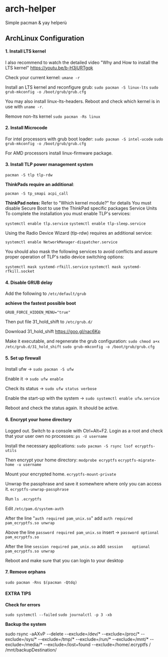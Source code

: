 # arch-helper

Simple pacman &amp; yay helperù
## ArchLinux Configuration

#### 1. Install LTS kernel

I also recommend to watch the detailed video "Why and How to install the LTS kernel"      https://youtu.be/b-H3jURTgqk

Check your current kernel:
`umane -r`

Install an LTS kernel and reconfigure grub:
`sudo pacman -S linux-lts`
`sudo grub-mkconfig -o /boot/grub/grub.cfg`

You may also install linux-lts-headers.
Reboot and check which kernel is in use with `uname -r`.

Remove non-lts kernel
`sudo pacman -Rs linux`

#### 2. Install Microcode

For intel processors with grub boot loader:
`sudo pacman -S intel-ucode`
`sudo grub-mkconfig -o /boot/grub/grub.cfg`

For AMD processors install linux-firmware package.

#### 3. Install TLP power management system

`pacman -S tlp tlp-rdw`

**ThinkPads require an additional**:

`pacman -S tp_smapi acpi_call`

**ThinkPad notes:**
Refer to "Which kernel module?" for details
You must disable Secure Boot to use the ThinkPad specific packages Service Units
To complete the installation you must enable TLP's services:

`systemctl enable tlp.service`
`systemctl enable tlp-sleep.service`

Using the Radio Device Wizard (tlp-rdw) requires an additional service:

`systemctl enable NetworkManager-dispatcher.service`

You should also mask the following services to avoid conflicts and assure proper operation of TLP's radio device switching options:

`systemctl mask systemd-rfkill.service`
`systemctl mask systemd-rfkill.socket`

#### 4. Disable GRUB delay

Add the following to `/etc/default/grub`

**achieve the fastest possible boot**

`GRUB_FORCE_HIDDEN_MENU="true"`

Then put file 31_hold_shift to `/etc/grub.d/`

Download 31_hold_shift https://goo.gl/nac6Kp

Make it executable, and regenerate the grub configuration:
`sudo chmod a+x /etc/grub.d/31_hold_shift`
`sudo grub-mkconfig -o /boot/grub/grub.cfg`

#### 5. Set up firewall

Install ufw -> `sudo pacman -S ufw`

Enable it -> `sudo ufw enable` 

Check its status -> `sudo ufw status verbose`

Enable the start-up with the system ->
`sudo systemctl enable ufw.service`

Reboot and check the status again. It should be active.

#### 6. Encrypt your home directory

Logged out. Switch to a console with Ctrl+Alt+F2. Login as a root and check that your user own no processes:
`ps -U username` 

Install the necessary applications: 
`sudo pacman -S rsync lsof ecryptfs-utils`

Then encrypt your home directory: 
`modprobe ecryptfs`
`ecryptfs-migrate-home -u username`

Mount your encrypted home.
`ecryptfs-mount-private`

Unwrap the passphrase and save it somewhere where only you can access it.
`ecryptfs-unwrap-passphrase`

Run
`ls .ecryptfs`

Edit `/etc/pam.d/system-auth`

After the line "`auth required pam_unix.so`" add 
`auth required pam_ecryptfs.so unwrap`

Above the line `password required pam_unix.so` insert -> `password optional pam_ecryptfs.so`

After the line `session required pam_unix.so` add: 
`session    optional    pam_ecryptfs.so unwrap`

Reboot and make sure that you can login to your desktop

#### 7. Remove orphans

`sudo pacman -Rns $(pacman -Qtdq)`

#### EXTRA TIPS

**Check for errors**

`sudo systemctl --failed`
`sudo journalctl -p 3 -xb`

**Backup the system**

sudo rsync -aAXvP --delete --exclude=/dev/* --exclude=/proc/* --exclude=/sys/* --exclude=/tmp/* --exclude=/run/* --exclude=/mnt/* --exclude=/media/* --exclude=/lost+found --exclude=/home/.ecryptfs / /mnt/backupDestination/
